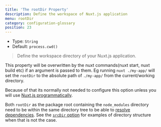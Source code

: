 ```yaml
---
title: 'The rootDir Property'
description: Define the workspace of Nuxt.js application
menu: rootDir
category: configuration-glossary
position: 23
---
```


- Type: `String`
- Default: `process.cwd()`

> Define the workspace directory of your Nuxt.js application.

This property will be overwritten by the nuxt commands(nuxt start, nuxt build etc) if an argument is passed to them. Eg running `nuxt ./my-app/` will set the `rootDir` to the absolute path of `./my-app/` from the current/working directory.

Because of that its normally not needed to configure this option unless you will use [Nuxt.js programmatically](/docs/2.x/internals-glossary/nuxt).

<base-alert type="info">

Both `rootDir` as the package root containing the `node_modules` directory need to be within the same directory tree to be able to <a href="https://nodejs.org/api/modules.html#modules_all_together">resolve dependencies</a>. See the [`srcDir` option](/docs/2.x/configuration-glossary/configuration-srcdir) for examples of directory structure when that is not the case.

</base-alert>
